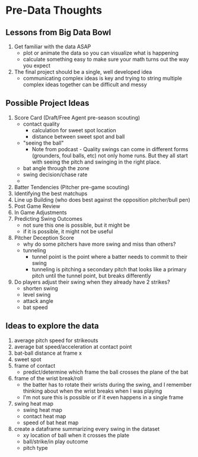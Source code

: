 # Pre-Data Thoughts
## Lessons from Big Data Bowl
1. Get familiar with the data ASAP
    - plot or animate the data so you can visualize what is happening
    - calculate something easy to make sure your math turns out the way you expect
2. The final project should be a single, well developed idea
    - communicating complex ideas is key and trying to string multiple complex ideas together can be difficult and messy
## Possible Project Ideas
1. Score Card (Draft/Free Agent pre-season scouting)
    - contact quality
        * calculation for sweet spot location
        * distance between sweet spot and ball
    - "seeing the ball"
        * Note from podcast - Quality swings can come in different forms (grounders, foul balls, etc) not only home runs. But they all start with seeing the pitch and swinging in the right place.
    - bat angle through the zone
    - swing decision/chase rate
    - 
2. Batter Tendencies (Pitcher pre-game scouting)
3. Identifying the best matchups
4. Line up Building (who does best against the opposition pitcher/bull pen)
5. Post Game Review
6. In Game Adjustments
7. Predicting Swing Outcomes
    - not sure this one is possible, but it might be
    - if it is possible, it might not be useful
8. Pitcher Deception Score
    - why do some pitchers have more swing and miss than others? 
    - tunneling 
        * tunnel point is the point where a batter needs to commit to their swing
        * tunneling is pitching a secondary pitch that looks like a primary pitch until the tunnel point, but breaks differently
9. Do players adjust their swing when they already have 2 strikes?
    - shorten swing
    - level swing
    - attack angle
    - bat speed
## Ideas to explore the data
1. average pitch speed for strikeouts
2. average bat speed/acceleration at contact point
3. bat-ball distance at frame x
4. sweet spot
5. frame of contact
    - predict/determine which frame the ball crosses the plane of the bat
6. frame of the wrist break/roll
    - the batter has to rotate their wrists during the swing, and I remember thinking about when the wrist breaks when I was playing
    - I'm not sure this is possible or if it even happens in a single frame
7. swing heat map
    - swing heat map
    - contact heat map
    - speed of bat heat map
8. create a dataframe summarizing every swing in the dataset
    - xy location of ball when it crosses the plate
    - ball/strike/in play outcome
    - pitch type